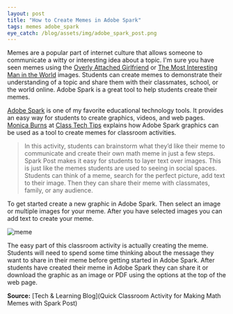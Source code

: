 ```yaml
---
layout: post
title: "How to Create Memes in Adobe Spark"
tags: memes adobe_spark
eye_catch: /blog/assets/img/adobe_spark_post.png
---
```


Memes are a popular part of internet culture that allows someone to communicate a witty or interesting idea about a topic.  I'm sure you have seen memes using the [Overly Attached Girlfriend](https://knowyourmeme.com/memes/overly-attached-girlfriend) or [The Most Interesting Man in the World](https://knowyourmeme.com/memes/the-most-interesting-man-in-the-world) images.  Students can create memes to demonstrate their understanding of a topic and share them with their classmates, school, or the world online.  Adobe Spark is a great tool to help students create their memes.

<!--more-->

[Adobe Spark](https://spark.adobe.com/) is one of my favorite educational technology tools.  It provides an easy way for students to create graphics, videos, and web pages.  [Monica Burns](https://twitter.com/classtechtips) at [Class Tech Tips](https://classtechtips.com/) explains how Adobe Spark graphics can be used as a tool to create memes for classroom activities.

> In this activity, students can brainstorm what they’d like their meme to communicate and create their own math meme in just a few steps. Spark Post makes it easy for students to layer text over images. This is just like the memes students are used to seeing in social spaces. Students can think of a meme, search for the perfect picture, add text to their image. Then they can share their meme with classmates, family, or any audience.

To get started create a new graphic in Adobe Spark.  Then select an image or multiple images for your meme.  After you have selected images you can add text to create your meme.

![meme](/blog/assets/img/adobe_spark_meme.gif)

The easy part of this classroom activity is actually creating the meme.  Students will need to spend some time thinking about the message they want to share in their meme before getting started in Adobe Spark.  After students have created their meme in Adobe Spark they can share it or download the graphic as an image or PDF using the options at the top of the web page.  

**Source:** [Tech & Learning Blog](Quick Classroom Activity for Making Math Memes with Spark Post)


